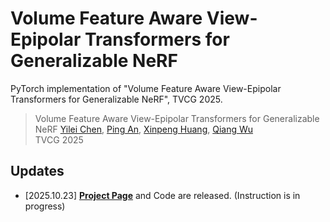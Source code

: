 # Volume Feature Aware View-Epipolar Transformers for Generalizable NeRF
PyTorch implementation of "Volume Feature Aware View-Epipolar Transformers for Generalizable NeRF", TVCG 2025.

> Volume Feature Aware View-Epipolar Transformers for Generalizable NeRF
> [Yilei Chen](https://yileichen96.github.io/), [Ping An](https://scie.shu.edu.cn/Prof/anping.htm), [Xinpeng Huang](https://scholar.google.com/citations?user=FmK3XiwAAAAJ&hl=zh-CN), [Qiang Wu](https://profiles.uts.edu.au/qiang.wu)    
> TVCG 2025
> 

## Updates
+ [2025.10.23] **[Project Page](https://yileichen96.github.io/3DVET-NeRF/)** and Code are released. (Instruction is in progress)
